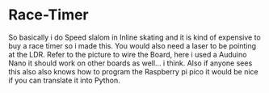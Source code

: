 # Race-Timer
So basically i do Speed slalom in Inline skating and it is kind of expensive to buy a race timer so i made this.
You would also need a laser to be pointing at the LDR.
Refer to the picture to wire the Board, here i used a Auduino Nano it should work on other boards as well... i think.
Also if anyone sees this also also knows how to program the Raspberry pi pico it would be nice if you can translate it into Python.

